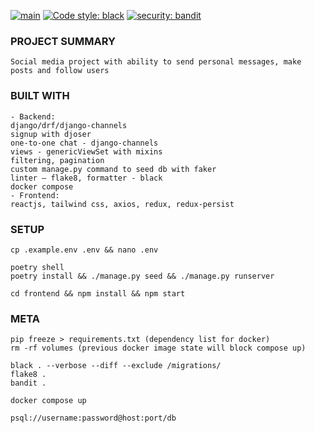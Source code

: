 [![main](https://github.com/lyingtakemura/socmed-sample/actions/workflows/main.yaml/badge.svg)](https://github.com/lyingtakemura/socmed-sample/actions/workflows/main.yaml)
[![Code style: black](https://img.shields.io/badge/code%20style-black-000000.svg)](https://github.com/psf/black)
[![security: bandit](https://img.shields.io/badge/security-bandit-yellow.svg)](https://github.com/PyCQA/bandit)
### PROJECT SUMMARY
```
Social media project with ability to send personal messages, make posts and follow users
```
### BUILT WITH
```
- Backend:
django/drf/django-channels
signup with djoser
one-to-one chat - django-channels
views - genericViewSet with mixins
filtering, pagination
custom manage.py command to seed db with faker
linter – flake8, formatter - black
docker compose
- Frontend:
reactjs, tailwind css, axios, redux, redux-persist
```
### SETUP
```
cp .example.env .env && nano .env

poetry shell
poetry install && ./manage.py seed && ./manage.py runserver

cd frontend && npm install && npm start
```
### META
```
pip freeze > requirements.txt (dependency list for docker)
rm -rf volumes (previous docker image state will block compose up)

black . --verbose --diff --exclude /migrations/
flake8 .
bandit .

docker compose up

psql://username:password@host:port/db
```